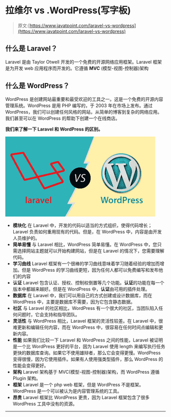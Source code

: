 # 拉维尔 vs .WordPress(写字板)

> 原文:[https://www.javatpoint.com/laravel-vs-wordpress](https://www.javatpoint.com/laravel-vs-wordpress)

## 什么是 Laravel？

Laravel 是由 Taylor Otwell 开发的一个免费的开源网络应用框架。Laravel 框架是为开发 web 应用程序而开发的。它遵循 **MVC** (模型-视图-控制器)架构

## 什么是 WordPress？

WordPress 是创建网站最重要和最受欢迎的工具之一。这是一个免费的开源内容管理系统。WordPress 是用 PHP 编写的，于 2003 年在市场上发布。通过 WordPress，我们可以创建任何风格的网站，从简单的博客到复杂的网络应用。我们甚至可以在 WordPress 的帮助下创建一个在线商店。

**我们来了解一下 Laravel 和 WordPress 的区别。**

![Laravel vs WordPress](img/03b11abb28e75fb6b6e452b3f4f3b0f4.png)

*   **模块化**
    在 Laravel 中，开发的代码以适当的方式组织，使得代码增长；Laravel 负责如何重用现有的代码。但是，在 WordPress 中，内容是由开发人员维护的。
*   **简单易懂**
    与 Laravel 相比，WordPress 简单易懂。在 WordPress 中，您只需选择网站主题就可以开始构建网站，但是在 Laravel 的情况下，您需要理解代码。
*   **学习曲线**
    Laravel 框架有一个很棒的学习曲线意味着学习随着经验的增加而增加。但是 WordPress 的学习曲线更短，因为任何人都可以免费编写和发布他们的内容
*   **认证**
    Laravel 包含认证、授权、控制权倒置等几个功能。**认证**的功能在每一个版本中都越来越好。但是在 WordPress 中，**认证**由可用的插件处理。
*   **数据库**
    在 Laravel 中，我们可以用自己的方式创建或设计数据库，而在 WordPress 中，主要是数据库不需要，因为它包含静态数据。
*   **社区**
    与 Laravel 的社区相比，WordPress 有一个很大的社区，当团队陷入任何问题时，它会支持和指导团队。
*   **灵活性**
    与 WordPress 相比，Laravel 框架的灵活性较差。在 Laravel 中，很难更新和编辑任何内容，而在 WordPress 中，很容易在任何时间点编辑和更新内容。
*   **性能**
    如果我们比较一下 Laravel 和 WordPress 之间的性能，Laravel 被证明是一个比 WordPress 更好的平台，因为 Laravel 使用 length 来编写执行任务更快的数据库查询。如果它不使用雄辩者，那么它会变得更慢。WordPress 变得很慢，因为它使用插件。如果有人使用强类型插件，那么 WordPress 的性能会变得更好。
*   **架构**
    Laravel 架构基于 MVC(模型-视图-控制器)架构，而 WordPress 遵循 Plugin 架构。
*   **框架**
    Laravel 是一个 php web 框架，但是 WordPress 不是框架。WordPress 是一个可以被认为是内容管理系统的工具。
*   **昂贵**
    Laravel 框架比 WordPress 更贵，因为 Laravel 框架包含了很多 WordPress 工具中没有的资源。

* * *